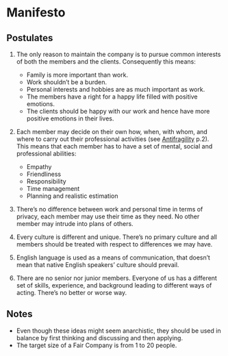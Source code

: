 # Manifesto # 

## Postulates ##

1. The only reason to maintain the company is to pursue common interests of both the members and the clients.
    Consequently this means:
    - Family is more important than work.
    - Work shouldn’t be a burden.
    - Personal interests and hobbies are as much important as work.
    - The members have a right for a happy life filled with positive emotions.
    - The clients should be happy with our work and hence have more positive emotions in their lives.

2. Each member may decide on their own how, when, with whom, and where to carry out their professional activities (see [Antifragility](philosophy.md#antifragility) p.2).
    This means that each member has to have a set of mental, social and professional abilities:
    - Empathy
    - Friendliness
    - Responsibility
    - Time management
    - Planning and realistic estimation

3. There’s no difference between work and personal time in terms of privacy, each member may use their time as they need. No other member may intrude into plans of others.
4. Every culture is different and unique. There’s no primary culture and all members should be treated with respect to differences we may have.
5. English language is used as a means of communication, that doesn’t mean that native English speakers’ culture should prevail.
6. There are no senior nor junior members. Everyone of us has a different set of skills, experience, and background leading to different ways of acting. There’s no better or worse way.

## Notes ##

- Even though these ideas might seem anarchistic, they should be used in balance by first thinking and discussing and then applying.
- The target size of a Fair Company is from 1 to 20 people.
